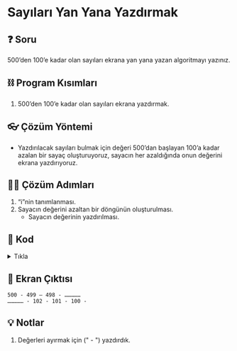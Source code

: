 # Sayıları Yan Yana Yazdırmak

## ❓ Soru
500’den 100’e kadar olan sayıları ekrana yan yana yazan algoritmayı yazınız.

## ⛓ Program Kısımları
1. 500’den 100’e kadar olan sayıları ekrana yazdırmak.

## 👓 Çözüm Yöntemi 
- Yazdırılacak sayıları bulmak için değeri 500’dan başlayan 100’a kadar azalan bir sayaç oluşturuyoruz, sayacın her azaldığında onun değerini ekrana yazdırıyoruz.
  
## 👩‍🔧 Çözüm Adımları
1. “i”nin tanımlanması.
2. Sayacın değerini azaltan bir döngünün oluşturulması.
   * Sayacın değerinin yazdırılması.

## 🤖 Kod
<details>
<summary>Tıkla</summary>


```java
public class SayilariYazdirmak {
 public static void main(String arg[]) {
  int i; // 1. Adım
  for (i = 500; i >= 100; i--) // 2. Adım
   System.out.print(i + " - "); // 2. adım (*), I. Nota bak
 }
}
```
</details>


## 🎉 Ekran Çıktısı

```
500 - 499 – 498 - …………… 
…………… - 102 - 101 - 100 -
```

## 💡 Notlar 
1. Değerleri ayırmak için (" - ") yazdırdık.
